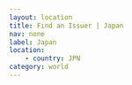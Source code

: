 ```yaml
---
layout: location
title: Find an Issuer | Japan
nav: none
label: Japan
location:
    - country: JPN
category: world
---
```

